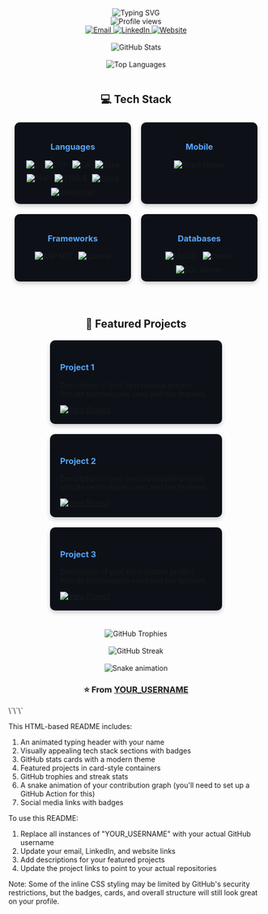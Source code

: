 <div align="center">
  <img src="https://readme-typing-svg.herokuapp.com?font=Fira+Code&size=32&duration=3000&pause=1000&color=F7F7F7&center=true&vCenter=true&width=600&lines=Hi+there%2C+I'm+Nguy%E1%BB%85n+K%E1%BA%BF+B%E1%BA%A3o;Full-Stack+Developer;Welcome+to+my+GitHub+Profile!" alt="Typing SVG" />
</div>

<div align="center">
  <img src="https://komarev.com/ghpvc/?username=YOUR_USERNAME&style=flat-square&color=blue" alt="Profile views"/>
</div>

<div align="center">
  <a href="mailto:your.email@example.com">
    <img src="https://img.shields.io/badge/Email-D14836?style=for-the-badge&logo=gmail&logoColor=white" alt="Email"/>
  </a>
  <a href="https://linkedin.com/in/your-profile">
    <img src="https://img.shields.io/badge/LinkedIn-0077B5?style=for-the-badge&logo=linkedin&logoColor=white" alt="LinkedIn"/>
  </a>
  <a href="https://your-website.com">
    <img src="https://img.shields.io/badge/Website-4285F4?style=for-the-badge&logo=google-chrome&logoColor=white" alt="Website"/>
  </a>
</div>

<br>

<div align="center">
  <img src="https://github-readme-stats.vercel.app/api?username=YOUR_USERNAME&show_icons=true&theme=radical" alt="GitHub Stats" />
</div>

<br>

<div align="center">
  <img src="https://github-readme-stats.vercel.app/api/top-langs/?username=YOUR_USERNAME&layout=compact&theme=radical" alt="Top Languages" />
</div>

<br>

<h2 align="center">💻 Tech Stack</h2>

<div align="center" style="display: flex; flex-wrap: wrap; justify-content: center; gap: 10px; margin: 20px 0;">
  <div style="background-color: #0d1117; border-radius: 10px; padding: 15px; margin: 5px; width: 200px; box-shadow: 0 4px 8px rgba(0,0,0,0.2);">
    <h3 style="color: #58a6ff; text-align: center;">Languages</h3>
    <div style="display: flex; flex-wrap: wrap; justify-content: center; gap: 10px;">
      <img src="https://img.shields.io/badge/C-00599C?style=for-the-badge&logo=c&logoColor=white" alt="C"/>
      <img src="https://img.shields.io/badge/C%2B%2B-00599C?style=for-the-badge&logo=c%2B%2B&logoColor=white" alt="C++"/>
      <img src="https://img.shields.io/badge/C%23-239120?style=for-the-badge&logo=c-sharp&logoColor=white" alt="C#"/>
      <img src="https://img.shields.io/badge/Java-ED8B00?style=for-the-badge&logo=java&logoColor=white" alt="Java"/>
      <img src="https://img.shields.io/badge/PHP-777BB4?style=for-the-badge&logo=php&logoColor=white" alt="PHP"/>
      <img src="https://img.shields.io/badge/HTML5-E34F26?style=for-the-badge&logo=html5&logoColor=white" alt="HTML5"/>
      <img src="https://img.shields.io/badge/CSS3-1572B6?style=for-the-badge&logo=css3&logoColor=white" alt="CSS3"/>
      <img src="https://img.shields.io/badge/JavaScript-F7DF1E?style=for-the-badge&logo=javascript&logoColor=black" alt="JavaScript"/>
    </div>
  </div>

  <div style="background-color: #0d1117; border-radius: 10px; padding: 15px; margin: 5px; width: 200px; box-shadow: 0 4px 8px rgba(0,0,0,0.2);">
    <h3 style="color: #58a6ff; text-align: center;">Mobile</h3>
    <div style="display: flex; justify-content: center;">
      <img src="https://img.shields.io/badge/React_Native-20232A?style=for-the-badge&logo=react&logoColor=61DAFB" alt="React Native"/>
    </div>
  </div>

  <div style="background-color: #0d1117; border-radius: 10px; padding: 15px; margin: 5px; width: 200px; box-shadow: 0 4px 8px rgba(0,0,0,0.2);">
    <h3 style="color: #58a6ff; text-align: center;">Frameworks</h3>
    <div style="display: flex; flex-wrap: wrap; justify-content: center; gap: 10px;">
      <img src="https://img.shields.io/badge/ASP.NET-5C2D91?style=for-the-badge&logo=.net&logoColor=white" alt="ASP.NET"/>
      <img src="https://img.shields.io/badge/Laravel-FF2D20?style=for-the-badge&logo=laravel&logoColor=white" alt="Laravel"/>
    </div>
  </div>

  <div style="background-color: #0d1117; border-radius: 10px; padding: 15px; margin: 5px; width: 200px; box-shadow: 0 4px 8px rgba(0,0,0,0.2);">
    <h3 style="color: #58a6ff; text-align: center;">Databases</h3>
    <div style="display: flex; flex-wrap: wrap; justify-content: center; gap: 10px;">
      <img src="https://img.shields.io/badge/MySQL-00000F?style=for-the-badge&logo=mysql&logoColor=white" alt="MySQL"/>
      <img src="https://img.shields.io/badge/Oracle-F80000?style=for-the-badge&logo=oracle&logoColor=white" alt="Oracle"/>
      <img src="https://img.shields.io/badge/Microsoft_SQL_Server-CC2927?style=for-the-badge&logo=microsoft-sql-server&logoColor=white" alt="SQL Server"/>
    </div>
  </div>
</div>

<br>

<h2 align="center">🌟 Featured Projects</h2>

<div style="display: flex; flex-wrap: wrap; justify-content: center; gap: 20px; margin: 20px 0;">
  <div style="background-color: #0d1117; border-radius: 10px; padding: 20px; width: 300px; box-shadow: 0 4px 8px rgba(0,0,0,0.2);">
    <h3 style="color: #58a6ff;">Project 1</h3>
    <p>Description of your first notable project. Include technologies used and key features.</p>
    <div>
      <a href="https://github.com/YOUR_USERNAME/project1">
        <img src="https://img.shields.io/badge/View_Project-181717?style=for-the-badge&logo=github&logoColor=white" alt="View Project"/>
      </a>
    </div>
  </div>

  <div style="background-color: #0d1117; border-radius: 10px; padding: 20px; width: 300px; box-shadow: 0 4px 8px rgba(0,0,0,0.2);">
    <h3 style="color: #58a6ff;">Project 2</h3>
    <p>Description of your second notable project. Include technologies used and key features.</p>
    <div>
      <a href="https://github.com/YOUR_USERNAME/project2">
        <img src="https://img.shields.io/badge/View_Project-181717?style=for-the-badge&logo=github&logoColor=white" alt="View Project"/>
      </a>
    </div>
  </div>

  <div style="background-color: #0d1117; border-radius: 10px; padding: 20px; width: 300px; box-shadow: 0 4px 8px rgba(0,0,0,0.2);">
    <h3 style="color: #58a6ff;">Project 3</h3>
    <p>Description of your third notable project. Include technologies used and key features.</p>
    <div>
      <a href="https://github.com/YOUR_USERNAME/project3">
        <img src="https://img.shields.io/badge/View_Project-181717?style=for-the-badge&logo=github&logoColor=white" alt="View Project"/>
      </a>
    </div>
  </div>
</div>

<br>

<div align="center">
  <img src="https://github-profile-trophy.vercel.app/?username=YOUR_USERNAME&theme=radical&no-frame=true&no-bg=false&margin-w=4" alt="GitHub Trophies"/>
</div>

<br>

<div align="center">
  <img src="https://github-readme-streak-stats.herokuapp.com/?user=YOUR_USERNAME&theme=radical" alt="GitHub Streak"/>
</div>

<br>

<div align="center">
  <img src="https://raw.githubusercontent.com/YOUR_USERNAME/YOUR_USERNAME/output/github-contribution-grid-snake.svg" alt="Snake animation"/>
</div>

<div align="center">
  <h3>⭐️ From <a href="https://github.com/YOUR_USERNAME">YOUR_USERNAME</a></h3>
</div>
\`\`\`

This HTML-based README includes:

1. An animated typing header with your name
2. Visually appealing tech stack sections with badges
3. GitHub stats cards with a modern theme
4. Featured projects in card-style containers
5. GitHub trophies and streak stats
6. A snake animation of your contribution graph (you'll need to set up a GitHub Action for this)
7. Social media links with badges

To use this README:

1. Replace all instances of "YOUR_USERNAME" with your actual GitHub username
2. Update your email, LinkedIn, and website links
3. Add descriptions for your featured projects
4. Update the project links to point to your actual repositories

Note: Some of the inline CSS styling may be limited by GitHub's security restrictions, but the badges, cards, and overall structure will still look great on your profile.

